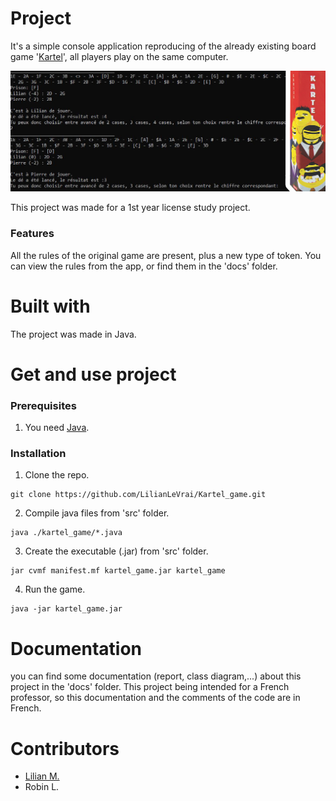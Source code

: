 # Project

It's a simple console application reproducing of the already existing board game '[Kartel](https://boardgamegeek.com/boardgame/244584/kartel "")', all players play on the same computer.

![](./imgReadme.jpg)

This project was made for a 1st year license study project.

### Features 

All the rules of the original game are present, plus a new type of token. You can view the rules from the app, or find them in the 'docs' folder.

# Built with 

The project was made in Java.

# Get and use project

### Prerequisites

1. You need [Java](https://www.java.com/ "").

### Installation 

1. Clone the repo. 
```
git clone https://github.com/LilianLeVrai/Kartel_game.git
```
2. Compile java files from 'src' folder. 
```
java ./kartel_game/*.java
```
3. Create the executable (.jar) from 'src' folder.
```
jar cvmf manifest.mf kartel_game.jar kartel_game
```
4. Run the game. 
```
java -jar kartel_game.jar
```


# Documentation

you can find some documentation (report, class diagram,...) about this project in the 'docs' folder. 
This project being intended for a French professor, so this documentation and the comments of the code are in French.

# Contributors 

- [Lilian M.](https://github.com/LilianLeVrai "")
- Robin L.





